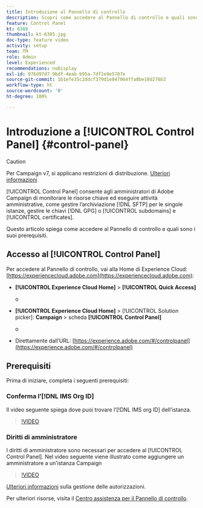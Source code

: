 ```yaml
---
title: Introduzione al Pannello di controllo
description: Scopri come accedere al Pannello di controllo e quali sono i suoi prerequisiti.
feature: Control Panel
kt: 6388
thumbnail: kt-6385.jpg
doc-type: feature video
activity: setup
team: TM
role: Admin
level: Experienced
recommendations: noDisplay
exl-id: 976d97d7-9bdf-4eab-b95a-7df2e9e5787e
source-git-commit: 1b1efe35c2ddcf379d1e847064ffa8be18d276b3
workflow-type: ht
source-wordcount: '0'
ht-degree: 100%

---
```


# Introduzione a [!UICONTROL Control Panel] {#control-panel}

>[!CAUTION]
> Per Campaign v7, si applicano restrizioni di distribuzione. [Ulteriori informazioni](https://experienceleague.adobe.com/docs/control-panel/using/faq.html?lang=it#v7-restrictions)

[!UICONTROL Control Panel] consente agli amministratori di Adobe Campaign di monitorare le risorse chiave ed eseguire attività amministrative, come gestire l’archiviazione [!DNL SFTP] per le singole istanze, gestire le chiavi [!DNL GPG] o [!UICONTROL subdomains] e [!UICONTROL certificates].

Questo articolo spiega come accedere al Pannello di controllo e quali sono i suoi prerequisiti.

## Accesso al [!UICONTROL Control Panel]

Per accedere al Pannello di controllo, vai alla Home di Experience Cloud: [https://experiencecloud.adobe.com](https://experiencecloud.adobe.com):

* **[!UICONTROL Experience Cloud Home]** > **[!UICONTROL Quick Access]**

   o
* **[!UICONTROL Experience Cloud Home]**  > [!UICONTROL Solution picker]: **Campaign** > scheda **[!UICONTROL Control Panel]**

   o

* Direttamente dall’URL: [https://experience.adobe.com/#/controlpanel](https://experience.adobe.com/#/controlpanel)

## Prerequisiti

Prima di iniziare, completa i seguenti prerequisiti:

### Conferma l’[!DNL IMS Org ID]

Il video seguente spiega dove puoi trovare l’[!DNL IMS org ID] dell’istanza.

>[!VIDEO](https://video.tv.adobe.com/v/27183?quality=12&learn=0n)

### Diritti di amministratore

I diritti di amministratore sono necessari per accedere al [!UICONTROL Control Panel].
Nel video seguente viene illustrato come aggiungere un amministratore a un’istanza Campaign

>[!VIDEO](https://video.tv.adobe.com/v/27147?quality=12&learn=0n)

[Ulteriori informazioni](https://experienceleague.adobe.com/docs/control-panel/using/discover-control-panel/managing-permissions.html?lang=it#discover-control-panel) sulla gestione delle autorizzazioni.

Per ulteriori risorse, visita il [Centro assistenza per il Pannello di controllo](https://experienceleague.adobe.com/docs/control-panel/using/control-panel-home.html?lang=it).
